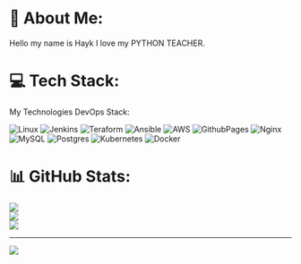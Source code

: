# 💫 About Me:
Hello my name is Hayk I love my PYTHON TEACHER.


# 💻 Tech Stack:
My Technologies DevOps Stack:

![Linux](https://img.shields.io/badge/OS-Linux-%23FF9900.svg?style=for-the-badge&logo=amazon-aws&logoColor=white)
![Jenkins](https://img.shields.io/badge/Build-Jenkins-informational?style=flat&logo=jenkins&logoColor=white)
![Teraform](https://img.shields.io/badge/Tools-Terraform-informational?style=flat&logo=terraform&logoColor=white)
![Ansible](https://img.shields.io/badge/Tools-Ansible-informational?style=flat&logo=ansible&logoColor=white)
![AWS](https://img.shields.io/badge/AWS-%23FF9900.svg?style=for-the-badge&logo=amazon-aws&logoColor=white) 
![GithubPages](https://img.shields.io/badge/github%20pages-121013?style=for-the-badge&logo=github&logoColor=white)
![Nginx](https://img.shields.io/badge/nginx-%23009639.svg?style=for-the-badge&logo=nginx&logoColor=white)
![MySQL](https://img.shields.io/badge/mysql-%2300000f.svg?style=for-the-badge&logo=mysql&logoColor=white)
![Postgres](https://img.shields.io/badge/postgres-%23316192.svg?style=for-the-badge&logo=postgresql&logoColor=white)
![Kubernetes](https://img.shields.io/badge/kubernetes-%23326ce5.svg?style=for-the-badge&logo=kubernetes&logoColor=white)
![Docker](https://img.shields.io/badge/docker-%230db7ed.svg?style=for-the-badge&logo=docker&logoColor=white)

# 📊 GitHub Stats:
![](https://github-readme-stats.vercel.app/api?username=hrishi1414&theme=tokyonight&hide_border=false&include_all_commits=true&count_private=true)<br/>
![](https://github-readme-streak-stats.herokuapp.com/?user=hrishi1414&theme=tokyonight&hide_border=false)<br/>
![](https://github-readme-stats.vercel.app/api/top-langs/?username=hrishi1414&theme=tokyonight&hide_border=false&include_all_commits=true&count_private=true&layout=compact)

---
[![](https://visitcount.itsvg.in/api?id=devopshayk&icon=0&color=0)](https://visitcount.itsvg.in)
